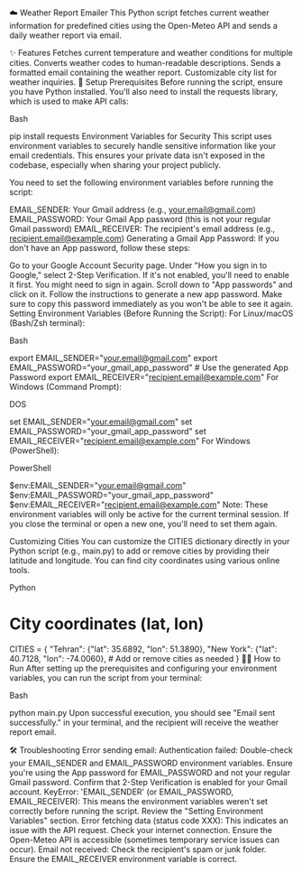 ☁️ Weather Report Emailer
This Python script fetches current weather information for predefined cities using the Open-Meteo API and sends a daily weather report via email.

✨ Features
Fetches current temperature and weather conditions for multiple cities.
Converts weather codes to human-readable descriptions.
Sends a formatted email containing the weather report.
Customizable city list for weather inquiries.
🚀 Setup
Prerequisites
Before running the script, ensure you have Python installed. You'll also need to install the requests library, which is used to make API calls:

Bash

pip install requests
Environment Variables for Security
This script uses environment variables to securely handle sensitive information like your email credentials. This ensures your private data isn't exposed in the codebase, especially when sharing your project publicly.

You need to set the following environment variables before running the script:

EMAIL_SENDER: Your Gmail address (e.g., your.email@gmail.com)
EMAIL_PASSWORD: Your Gmail App password (this is not your regular Gmail password)
EMAIL_RECEIVER: The recipient's email address (e.g., recipient.email@example.com)
Generating a Gmail App Password:
If you don't have an App password, follow these steps:

Go to your Google Account Security page.
Under "How you sign in to Google," select 2-Step Verification. If it's not enabled, you'll need to enable it first. You might need to sign in again.
Scroll down to "App passwords" and click on it.
Follow the instructions to generate a new app password. Make sure to copy this password immediately as you won't be able to see it again.
Setting Environment Variables (Before Running the Script):
For Linux/macOS (Bash/Zsh terminal):

Bash

export EMAIL_SENDER="your.email@gmail.com"
export EMAIL_PASSWORD="your_gmail_app_password" # Use the generated App Password
export EMAIL_RECEIVER="recipient.email@example.com"
For Windows (Command Prompt):

DOS

set EMAIL_SENDER="your.email@gmail.com"
set EMAIL_PASSWORD="your_gmail_app_password"
set EMAIL_RECEIVER="recipient.email@example.com"
For Windows (PowerShell):

PowerShell

$env:EMAIL_SENDER="your.email@gmail.com"
$env:EMAIL_PASSWORD="your_gmail_app_password"
$env:EMAIL_RECEIVER="recipient.email@example.com"
Note: These environment variables will only be active for the current terminal session. If you close the terminal or open a new one, you'll need to set them again.

Customizing Cities
You can customize the CITIES dictionary directly in your Python script (e.g., main.py) to add or remove cities by providing their latitude and longitude. You can find city coordinates using various online tools.

Python

# City coordinates (lat, lon)
CITIES = {
    "Tehran": {"lat": 35.6892, "lon": 51.3890},
    "New York": {"lat": 40.7128, "lon": -74.0060},
    # Add or remove cities as needed
}
🏃‍♀️ How to Run
After setting up the prerequisites and configuring your environment variables, you can run the script from your terminal:

Bash

python main.py
Upon successful execution, you should see "Email sent successfully." in your terminal, and the recipient will receive the weather report email.

🛠️ Troubleshooting
Error sending email: Authentication failed:
Double-check your EMAIL_SENDER and EMAIL_PASSWORD environment variables. Ensure you're using the App password for EMAIL_PASSWORD and not your regular Gmail password.
Confirm that 2-Step Verification is enabled for your Gmail account.
KeyError: 'EMAIL_SENDER' (or EMAIL_PASSWORD, EMAIL_RECEIVER):
This means the environment variables weren't set correctly before running the script. Review the "Setting Environment Variables" section.
Error fetching data (status code XXX):
This indicates an issue with the API request. Check your internet connection.
Ensure the Open-Meteo API is accessible (sometimes temporary service issues can occur).
Email not received:
Check the recipient's spam or junk folder.
Ensure the EMAIL_RECEIVER environment variable is correct.
